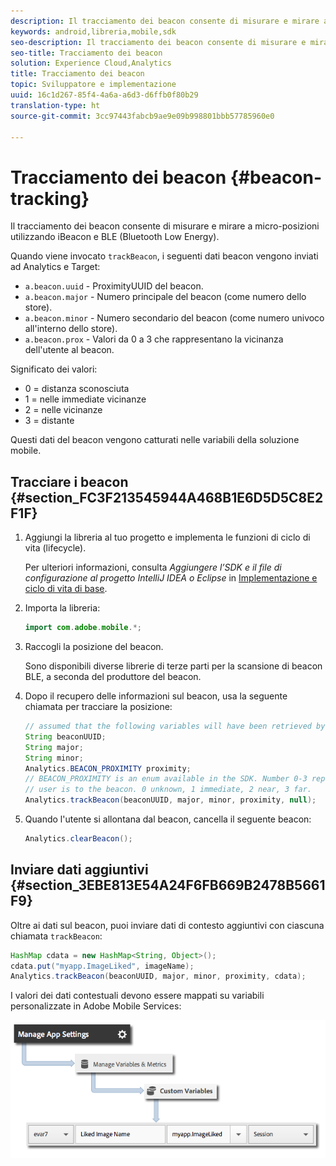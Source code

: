 ```yaml
---
description: Il tracciamento dei beacon consente di misurare e mirare a micro-posizioni utilizzando iBeacon e BLE (Bluetooth Low Energy).
keywords: android,libreria,mobile,sdk
seo-description: Il tracciamento dei beacon consente di misurare e mirare a micro-posizioni utilizzando iBeacon e BLE (Bluetooth Low Energy).
seo-title: Tracciamento dei beacon
solution: Experience Cloud,Analytics
title: Tracciamento dei beacon
topic: Sviluppatore e implementazione
uuid: 16c1d267-85f4-4a6a-a6d3-d6ffb0f80b29
translation-type: ht
source-git-commit: 3cc97443fabcb9ae9e09b998801bbb57785960e0

---
```



# Tracciamento dei beacon {#beacon-tracking}

Il tracciamento dei beacon consente di misurare e mirare a micro-posizioni utilizzando iBeacon e BLE (Bluetooth Low Energy).

Quando viene invocato `trackBeacon`, i seguenti dati beacon vengono inviati ad Analytics e Target:

* `a.beacon.uuid` - ProximityUUID del beacon.
* `a.beacon.major` - Numero principale del beacon (come numero dello store).
* `a.beacon.minor` - Numero secondario del beacon (come numero univoco all'interno dello store).
* `a.beacon.prox` - Valori da 0 a 3 che rappresentano la vicinanza dell'utente al beacon.

Significato dei valori:

* 0 = distanza sconosciuta
* 1 = nelle immediate vicinanze
* 2 = nelle vicinanze
* 3 = distante

Questi dati del beacon vengono catturati nelle variabili della soluzione mobile.

## Tracciare i beacon {#section_FC3F213545944A468B1E6D5D5C8E2F1F}

1. Aggiungi la libreria al tuo progetto e implementa le funzioni di ciclo di vita (lifecycle).

   Per ulteriori informazioni, consulta *Aggiungere l’SDK e il file di configurazione al progetto IntelliJ IDEA o Eclipse* in [Implementazione e ciclo di vita di base](/help/android/getting-started/dev-qs.md).

1. Importa la libreria:

   ```java
   import com.adobe.mobile.*;
   ```

1. Raccogli la posizione del beacon.

   Sono disponibili diverse librerie di terze parti per la scansione di beacon BLE, a seconda del produttore del beacon.
1. Dopo il recupero delle informazioni sul beacon, usa la seguente chiamata per tracciare la posizione:

   ```java
   // assumed that the following variables will have been retrieved by the 3rd party beacon library 
   String beaconUUID; 
   String major; 
   String minor; 
   Analytics.BEACON_PROXIMITY proximity;  
   // BEACON_PROXIMITY is an enum available in the SDK. Number 0-3 representing how close the 
   // user is to the beacon. 0 unknown, 1 immediate, 2 near, 3 far.  
   Analytics.trackBeacon(beaconUUID, major, minor, proximity, null);
   ```

1. Quando l'utente si allontana dal beacon, cancella il seguente beacon:

   ```java
   Analytics.clearBeacon();
   ```

## Inviare dati aggiuntivi {#section_3EBE813E54A24F6FB669B2478B5661F9}

Oltre ai dati sul beacon, puoi inviare dati di contesto aggiuntivi con ciascuna chiamata `trackBeacon`:

```java
HashMap cdata = new HashMap<String, Object>(); 
cdata.put("myapp.ImageLiked", imageName); 
Analytics.trackBeacon(beaconUUID, major, minor, proximity, cdata);
```

I valori dei dati contestuali devono essere mappati su variabili personalizzate in Adobe Mobile Services:

![](assets/map-variable-context-ltv.png)

